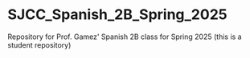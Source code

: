 # SJCC_Spanish_2B_Spring_2025
Repository for Prof. Gamez' Spanish 2B class for Spring 2025 (this is a student repository)
